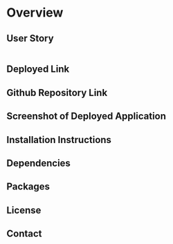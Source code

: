 # Overview

## User Story

```

```

## Deployed Link

## Github Repository Link

## Screenshot of Deployed Application

## Installation Instructions

## Dependencies

## Packages

## License

## Contact
